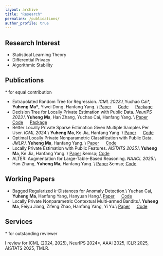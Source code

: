 ```yaml
---
layout: archive
title: "Research"
permalink: /publications/
author_profile: true
---
```



Research Interest
---

- Statistical Learning Theory
- Differential Privacy
- Algorithmic Stability



Publications
---
\* for equal contribution
- Extrapolated Random Tree for Regression. *ICML 2023*.\\
Yuchao Cai\*, **Yuheng Ma\***, Yiwei Dong, Hanfang Yang. \\
[Paper](https://proceedings.mlr.press/v202/cai23d.html) &emsp; [Code](https://github.com/Karlmyh/ERTR) &emsp; [Package](https://github.com/Karlmyh/ExtraTree) 
- Decision Tree for Locally Private Estimation with Public Data. *NeurIPS 2023*.\\
**Yuheng Ma**, Han Zhang, Yuchao Cai, Hanfang Yang. \\
[Paper](https://openreview.net/forum?id=F5FVsfCxt8) &emsp; [Code](https://github.com/Karlmyh/LPDT) &emsp; [Package](https://github.com/Karlmyh/LPDT)
- Better Locally Private Sparse Estimation Given Multiple Samples Per User. *ICML 2024*.\\
**Yuheng Ma**, Ke Jia, Hanfang Yang. \\
[Paper](https://openreview.net/pdf/64ce4a5e3f521f1c87173c2e69e4e1b7f60678ac.pdf) &emsp; [Code](https://github.com/Karlmyh/ULDP-SL)
- Optimal Locally Private Nonparametric Classification with Public Data. *JMLR*.\\
**Yuheng Ma**, Hanfang Yang. \\
[Paper](https://jmlr.org/papers/volume25/23-1563/23-1563.pdf) &emsp; [Code](https://github.com/Karlmyh/LPCT) 
- Locally Private Estimation with Public Features. *AISTATS 2025*.\\
**Yuheng Ma**, Ke Jia, Hanfang Yang. \\
[Paper](https://openreview.net/forum?id=4fhFayxBO5&referrer=%5BAuthor%20Console%5D(%2Fgroup%3Fid%3Daistats.org%2FAISTATS%2F2025%2FConference%2FAuthors%23your-submissions)) &emsp; [Code](https://github.com/Karlmyh/LDP-PublicFeatures) 
- ALTER: Augmentation for Large-Table-Based Reasoning. *NAACL 2025*.\\
Han Zhang, **Yuheng Ma**, Hanfang Yang. \\
[Paper](https://openreview.net/forum?id=2o6XGCeI5q&referrer=%5BAuthor%20Console%5D(%2Fgroup%3Fid%3Daclweb.org%2FNAACL%2F2025%2FConference%2FAuthors%23your-submissions)) &emsp; [Code](https://github.com/Hanzhang-lang/ALTER)

Working Papers
---


- Bagged Regularized $k$-Distances for Anomaly Detection.\\
Yuchao Cai, **Yuheng Ma**, Hanfang Yang, Hanyuan Hang.\\
[Paper](https://arxiv.org/abs/2312.01046) &emsp; [Code](https://github.com/Karlmyh/NNDAD)
- Locally Private Nonparametric Contextual Multi-armed Bandits.\\
**Yuheng Ma**, Feiyu Jiang, Zifeng Zhao, Hanfang Yang, Yi Yu.\\
[Paper](https://arxiv.org/abs/2503.08098) &emsp; [Code](https://github.com/Karlmyh/LDP-Contextual-MAB)


Services
---
\* for outstanding reviewer

I review for ICML (2024, 2025), NeurIPS 2024*, AAAI 2025, ICLR 2025, AISTATS 2025, TMLR.




<!-- Google tag (gtag.js) -->
<script async src="https://www.googletagmanager.com/gtag/js?id=G-5ZH8RB1RV4"></script>
<script>
  window.dataLayer = window.dataLayer || [];
  function gtag(){dataLayer.push(arguments);}
  gtag('js', new Date());

  gtag('config', 'G-5ZH8RB1RV4');
</script>


<!-- {% if author.googlescholar %}
  You can also find my articles on <u><a href="{{author.googlescholar}}">my Google Scholar profile</a>.</u>
{% endif %}

{% include base_path %}

{% for post in site.publications reversed %}
  {% include archive-single.html %}
{% endfor %} -->
